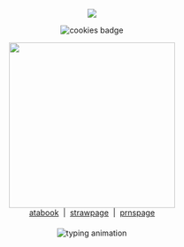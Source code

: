 <p align="center">
  <img src=https://i.postimg.cc/DyfSQNfg/text.gif/>
</p>
<p align="center">
<p align="center">
  <img src="https://img.shields.io/badge/screaming_in_public_restrooms%20-prank-red.svg" alt="cookies badge" /><br>
  
</p>

</p>
<p align="center">
  <img src="https://i.postimg.cc/65r0yPHf/Untitled5-20251025074847.png" width="300"><br>
<a href="https://tshirtawarenessday.atabook.org/" target="_blank">atabook</a> &nbsp;|&nbsp;
  <a href="https://ifeelveryhard.straw.page/" target="_blank">strawpage</a> &nbsp;|&nbsp;
  <a href="https://en.pronouns.page/@stevexgarretyaoi" target="_blank">prnspage</a>
<p align="center" style="margin-top: 20px; margin-bottom: 20px;">
  <img src="https://readme-typing-svg.demolab.com/?lines=AAAAAAAAAAAAAAAAAAAAAAAAAAAAAAAAAAAAAAAAAAAAAAAAAAAAAAAAAA.&color=FFFFFF&size=15" alt="typing animation" />
</p>

